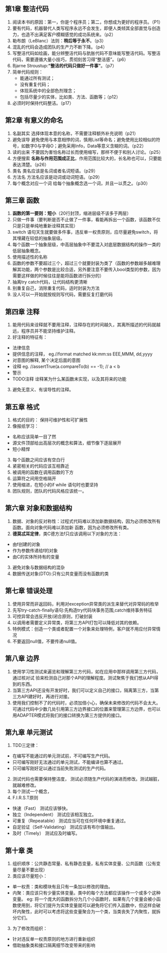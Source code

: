 ## 第1章 整洁代码
1. 阅读本书的原因：第一，你是个程序员；第二，你想成为更好的程序员。（P1）
2. 要有代码，机器替代人类写程序永远不会发生，即便人类倾其全部直觉与创造力，也造不出满足客户模糊感觉的成功系统来。（p2）
3. 勒布朗（LeBlanc）法则：**稍后等于永不**。（p3）
4. 混乱的代码会造成团队的生产力不断下降。（p4）
5. 写整洁代码如绘画，能分辨整洁代码与肮胀代码不意味能写整洁代码。写整洁代码，需要遵循大量小技巧，贯彻刻苦习得“整洁感”。（p6）
6. Bjarne Stroustup:**“整洁的代码只做好一件事”**。（p7）
7. 简单代码规则：
    * 能通过所有测试；
    * 没有重复代码；
    * 体现系统中的全部色剂理念；
    * 包括尽量少的实体，比如类、方法、函数等；（p12）
8. 必须时时保持代码整洁。（p17）

## 第2章 有意义的命名
1. 名副其实
选择体现本意的名称，不需要注释额外补充说明（p21）
2. 避免误导
避免使用与本意相悖的词，慎用List等命名；避免使用比较相似的符号，如数字0与字母O；避免采用Info，Data等意义含糊的词。（p22）
3. 读的出来
不要因为害怕名称过长而使用缩写，那样不便于和别人讨论。（p25）
4. 方便搜索
**名称与作用范围成正比**，作用范围比较大的，长名称也可以，只要能表达清楚。（p26）
5. 类名
类名应该是名词或者名词短语。（p29）
6. 方法名 
方法名应该是动词或动词短语。（p29）
7. 每个概念对应一个词
给每个抽象概念选一个词，并且一以贯之。（p30）

## 第三章 函数
1. **函数的第一要则：短小**（20行封顶，缩进层级不该多于两层）
2. 只做一件事（要判断是否不止做了一件事，看能再拆出一个函数，该函数不仅只是只是单纯地重新诠释其实现）
3. switch 语句天生就要做多件事，违反单一权责原则，应尽量避免switch，将其埋藏在较低的抽象层级。
4. 每个函数一个抽象层级，中高层抽象中不要混入对底层数据结构的操作一类的低层抽象概念。
5. 使用描述性的名称
6. 函数的参数不要超过三个，超过三个就要封装为类了（函数的参数越多越难理解其功能，两个参数是比较合适，另外要注意不要传入bool类型的参数，因为需要这样做的时候往往是能将函数进行拆分的）
7. 抽离try catch代码，让代码结构更清晰
8. 别重复自己，消除重复代码，适时封装为方法
9. 没人可以一开始就按规则写代码，需要反复打磨代码

## 第四章 注释
1. 能用代码来诠释就不要用注释，注释存在的时间越久，其离所描述的代码就越远，程序员并不能坚持维护注释。
2. 好注释的特征有： 
* 法律信息
* 提供信息的注释， eg.//format matched kk:mm:ss EEE,MMM, dd,yyyy
* 对意图的解释, 某个决定后面的意图
* 诠释 eg. //assertTrue(a.compareTo(b) == -1); // a < b 
* 警示
* TODO注释 诠释某为什么某函数未实现，以及其将来的功能
3. 避免无意义、有误导性的注释。

## 第五章 格式
1. 格式的目的： 保持可维护性和可扩展性
2. 像报纸学习：
* 名称应该简单一目了然
* 源文件顶部给出高层次的概念和算法，细节像下逐层展开
* 短小精悍
3. 每个函数之间应该有空白行
4. 紧密相关的代码应该互相靠近
5. 被调用的函数在调用函数的下方
6. 运算符之间用空格隔开
7. 使用缩进，在短小的if while 语句时也要坚持
8. 团队规则，团队的代码风格应该统一。

## 第六章 对象和数据结构
1. 数据、对象的反对称性：过程式代码难以添加新数据结构，因为必须修改所有函数。面向对象代码难以添加新 函数，因为必须修改所有类。
2. **德莫忒耳定律**，类C德方法f只应该调用以下对象的方法：
* 由f创建的对象
* 作为参数传递给f的对象
* 由C的实体所持有的变量
3. 避免对象与数据结构的混杂
4. 数据传送对象(DTO):只有公共变量而没有函数的类

## 第七章 错误处理
1. 使用异常而非返回码，利用对exception异常类的派生来替代对异常码的枚举
2. 先写try-catch-finally语句:先构造try代码块事务范围,catch维持事务特征
3. 可控异常会违反开放/闭合原则，打破封装
4. 以调用者需要定义异常类，将第三方API打包可以降低对其的依赖。
5. 特例模式：创造一个类或者配置一个对象来处理特例，客户就不用应付异常情况
6. 不要返回null值，不要传递null值。

## 第八章 边界
1. 使用学习性测试来遍览和理解第三方代码，如在应用中那样调用第三方代码，通过核对试 验来检测自己对那个API的理解程度。测试聚焦于我们想从API得到的东西。
2. 当第三方API还没有开发好时，我们可以定义自己的接口，隔离第三方，当第三方API建好时，再进行对接。
3. 使用我们控制不了的代码时，必须加倍小心，确保未来修改的代码不会太大。可通过代码中少数几处引用第三方边界接口的位置来管理第三方边界，也可以用ADAPTER模式将我们的接口转换为第三方提供的接口。

## 第九章 单元测试
1. TDD三定律：
* 在编写不能通过的单元测试前，不可编写生产代码。 
* 只可编写刚好无法通过的单元测试，不能编译也算不通过。
* 只可编写刚好足以通过当前失败测试的生产代码。
2. 测试代码也需要保持整洁度， 测试必须随生产代码的演进而修改。测试越脏，就越难修改。
3. 每个测试一个概念，
4. F.I.R.S.T原则
* 快速（Fast） 测试应该够快。   
* 独立（Independent） 测试应该相互独立。
* 可重复（Repeatable） 测试应当可在任何环境中重复通过。
* 自足验证（Self-Validating） 测试应该有布尔值输出。
* 及时（Timely） 测试应及时编写。

## 第十章 类
1. 组织顺序：公共静态常量、私有静态变量，私有实体变量、公共函数（公有变量尽量不要出现）
2. 类应该尽量短小：
* 单一权责：类和模块有且只有一条加以修改的理由。
* 内聚：类应该只有少量实体变量。类中的每个方法都应该操作一个或多个这种变量。 eg: 将一个庞大的函数拆分为几个小函数时，如果有几个变量会被小函数使用到，将它们提升为实体变量就可以避免将它们传入函数中，但这样会破坏内聚性，此时可以考虑将这些变量聚合为一个类，当类丧失了内聚性，就拆分它们。
3. 为了修改而组织：
* 针对违反单一权责原则的地方进行重新组织
* 借助抽象类和接口隔离细节改变带来的影响


